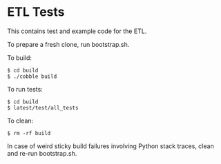 ETL Tests
=========

This contains test and example code for the ETL.

To prepare a fresh clone, run bootstrap.sh.

To build:

    $ cd build
    $ ./cobble build

To run tests:

    $ cd build
    $ latest/test/all_tests

To clean:

    $ rm -rf build

In case of weird sticky build failures involving Python stack traces, clean and
re-run bootstrap.sh.
